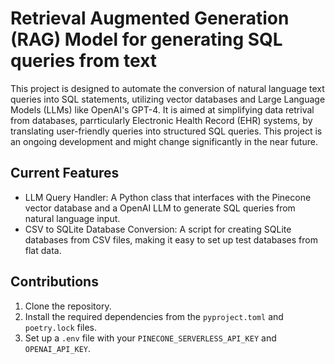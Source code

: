 # Retrieval Augmented Generation (RAG) Model for generating SQL queries from text

This project is designed to automate the conversion of natural language text queries into SQL statements, utilizing vector databases and Large Language Models (LLMs) like OpenAI's GPT-4. It is aimed at simplifying data retrival from databases, parrticularly Electronic Health Record (EHR) systems, by translating user-friendly queries into structured SQL queries. This project is an ongoing development and might change significantly in the near future.

## Current Features
- LLM Query Handler: A Python class that interfaces with the Pinecone vector database and a OpenAI LLM to generate SQL queries from natural language input.
- CSV to SQLite Database Conversion: A script for creating SQLite databases from CSV files, making it easy to set up test databases from flat data.

## Contributions
1. Clone the repository.
2. Install the required dependencies from the `pyproject.toml` and `poetry.lock` files.
3. Set up a `.env` file with your `PINECONE_SERVERLESS_API_KEY` and `OPENAI_API_KEY`.